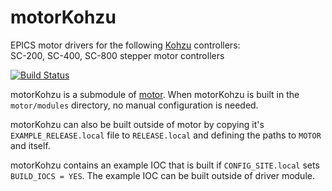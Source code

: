 # motorKohzu
EPICS motor drivers for the following [Kohzu](https://www.kohzuprecision.com) controllers:<br>
SC-200, SC-400, SC-800 stepper motor controllers

[![Build Status](https://github.com/epics-motor/motorKohzu/actions/workflows/ci-scripts-build.yml/badge.svg)](https://github.com/epics-motor/motorKohzu/actions/workflows/ci-scripts-build.yml)
<!--[![Build Status](https://travis-ci.org/epics-motor/motorKohzu.png)](https://travis-ci.org/epics-motor/motorKohzu)-->

motorKohzu is a submodule of [motor](https://github.com/epics-modules/motor).  When motorKohzu is built in the ``motor/modules`` directory, no manual configuration is needed.

motorKohzu can also be built outside of motor by copying it's ``EXAMPLE_RELEASE.local`` file to ``RELEASE.local`` and defining the paths to ``MOTOR`` and itself.

motorKohzu contains an example IOC that is built if ``CONFIG_SITE.local`` sets ``BUILD_IOCS = YES``.  The example IOC can be built outside of driver module.
